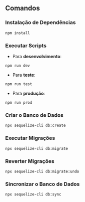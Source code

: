 ## Comandos

### Instalação de Dependências

```plaintext
npm install
```

### Executar Scripts

*   Para **desenvolvimento**:

```plaintext
npm run dev
```

*   Para **teste**:

```plaintext
npm run test
```

*   Para **produção**:

```plaintext
npm run prod
```

### Criar o Banco de Dados

```plaintext
npx sequelize-cli db:create
```

### Executar Migrações

```plaintext
npx sequelize-cli db:migrate
```

### Reverter Migrações

```plaintext
npx sequelize-cli db:migrate:undo
```

### Sincronizar o Banco de Dados

```plaintext
npx sequelize-cli db:sync
```